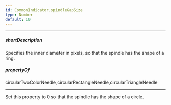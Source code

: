 ```yaml
---
id: CommonIndicator.spindleGapSize
type: Number
default: 10
---
```

---
##### shortDescription
Specifies the inner diameter in pixels, so that the spindle has the shape of a ring.

##### propertyOf
circularTwoColorNeedle,circularRectangleNeedle,circularTriangleNeedle

---
Set this property to 0 so that the spindle has the shape of a circle.